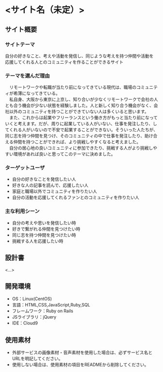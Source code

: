 # <サイト名（未定）>

## サイト概要

### サイトテーマ
自分の好きなこと、考えや活動を発信し、同じような考えを持つ仲間や活動を<br>
応援してくれる人とのコミュニティを作ることができるサイト

### テーマを選んだ理由
&emsp;リモートワークや転職が当たり前になってきている現代は、職場のコミュニティが希薄になってきている。<br>
&emsp;私自身、大阪から東京に上京し、知り合いが少なくリモートワークで会社の人とも合う機会が少ない状態を経験しました。人と新しく知り合う機会がなく、会社以外のコミュニティを持つことができていない人は多くいると思います。<br>
&emsp;また、これからは起業やフリーランスという働き方がもっと当たり前になっていくと考えます。だが、周りに起業している人がいない、仕事を発注したり、してくれる人がいないので不安で起業することができない。そういった人たちが、同じ志を持つ仲間を見つけ、そのコミュニティの中で仕事を発注したり、助け合える仲間を持つことができれば、より挑戦しやすくなると考えました。<br>
&emsp;自分の居心地の良いコミュニティに参加できたり、挑戦する人がより挑戦しやすい環境があれば良いと思ってこのテーマに決めました。


### ターゲットユーザ
- 自分の好きなことを発信したい人
- 好きな人の記事を読んで、応援したい人
- 家庭と職場以外でコミュニティを作りたい人
- 自分の活動を応援してくれるファンとのコミュニティを作りたい人


### 主な利用シーン
- 自分の考えや思いを発信したい時
- 好きで繋がれる仲間を見つけたい時
- 同じ志を持つ仲間を見つけたい時
- 挑戦する人を応援したい時

## 設計書
<...>

## 開発環境
- OS：Linux(CentOS)
- 言語：HTML,CSS,JavaScript,Ruby,SQL
- フレームワーク：Ruby on Rails
- JSライブラリ：jQuery
- IDE：Cloud9

## 使用素材
- 外部サービスの画像素材・音声素材を使用した場合は、必ずサービス名とURLを明記してください。
- 使用しない場合は、使用素材の項目をREADMEから削除してください。